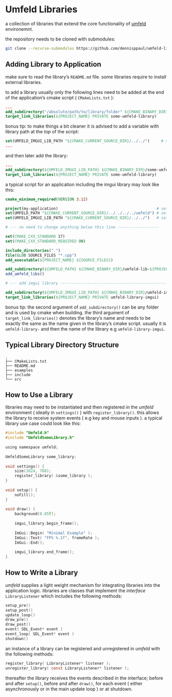 # Umfeld Libraries

a collection of libraries that extend the core functionality of [umfeld](https://github.com/dennisppaul/umfeld) environemnt.

the repository needs to be cloned with submodules:

```sh
git clone --recurse-submodules https://github.com/dennisppaul/umfeld-libraries.git
```

## Adding Library to Application

make sure to read the library’s `README.md` file. some libraries require to install external libraries.

to add a library usually only the following lines need to be added at the end of the application’s cmake script ( `CMakeLists.txt` ):

```cmake
...
add_subdirectory("/absolute/path/to/library/folder" ${CMAKE_BINARY_DIR}/some-umfeld-library-${PROJECT_NAME})
target_link_libraries(${PROJECT_NAME} PRIVATE some-umfeld-library)
```

bonus tip: to make things a bit cleaner it is advised to add a variable with library path at the *top* of the script:

```cmake
set(UMFELD_IMGUI_LIB_PATH "${CMAKE_CURRENT_SOURCE_DIR}/../../")     # set path to umfeld imgui library
...
```

and then later add the library:

```cmake
...
add_subdirectory(${UMFELD_IMGUI_LIB_PATH} ${CMAKE_BINARY_DIR}/some-umfeld-library-${PROJECT_NAME})
target_link_libraries(${PROJECT_NAME} PRIVATE some-umfeld-library)
```

a typical script for an application including the imgui library may look like this:

```cmake
cmake_minimum_required(VERSION 3.12)

project(my-application)                                           # set application name
set(UMFELD_PATH "${CMAKE_CURRENT_SOURCE_DIR}/../../../../umfeld") # set path to umfeld library
set(UMFELD_IMGUI_LIB_PATH "${CMAKE_CURRENT_SOURCE_DIR}/../../")   # set path to umfeld imgui library

# --- no need to change anything below this line ------------------

set(CMAKE_CXX_STANDARD 17)
set(CMAKE_CXX_STANDARD_REQUIRED ON)

include_directories(".")
file(GLOB SOURCE_FILES "*.cpp")
add_executable(${PROJECT_NAME} ${SOURCE_FILES})

add_subdirectory(${UMFELD_PATH} ${CMAKE_BINARY_DIR}/umfeld-lib-${PROJECT_NAME})
add_umfeld_libs()

# --- add imgui library -------------------------------------------------------

add_subdirectory(${UMFELD_IMGUI_LIB_PATH} ${CMAKE_BINARY_DIR}/umfeld-imgui-${PROJECT_NAME})
target_link_libraries(${PROJECT_NAME} PRIVATE umfeld-library-imgui)
```

bonus tip: the second argument of `add_subdirectory()` can be any folder and is used by cmake when building. the third argument of `target_link_libraries()` denotes the library’s name and needs to be exactly the same as the name given in the library’s cmake script. usually it is `umfeld-library-` and then the name of the library e.g `umfeld-library-imgui`.

## Typical Library Directory Structure

```
.
├── CMakeLists.txt
├── README.md
├── examples
├── include
└── src
```

## How to Use a Library

libraries may need to be instantiated and then registered in the *umfeld* environment ( ideally in `settings()` ) with `register_library()`. this allows the library to receive system events ( e.g key and mouse inputs ). a typical library use case could look like this:

```c
#include "Umfeld.h"  
#include "UmfeldSomeLibrary.h"  
  
using namespace umfeld;  
  
UmfeldSomeLibrary some_library;  
  
void settings() {  
    size(1024, 768);  
    register_library( &some_library );  
}  
  
void setup() {  
    noFill();  
}  
  
void draw() {  
    background(0.85f);  
  
    imgui_library.begin_frame();  
  
    ImGui::Begin( "Minimal Example" );  
    ImGui::Text( "FPS %.1f", frameRate );  
    ImGui::End();  
  
    imgui_library.end_frame();  
}
```

## How to Write a Library

*umfeld* supplies a light weight mechanism for integrating libraries into the application logic. libraries are classes that implement the *interface* `LibraryListener` which includes the following methods:

```c
setup_pre()                  
setup_post()
update_loop()
draw_pre()                   
draw_post()                  
event( SDL_Event* event )
event_loop( SDL_Event* event )
shutdown()
```

an instance of a library can be registered and unregistered in *umfeld* with the following methods:

```c
register_library( LibraryListener* listener );
unregister_library( const LibraryListener* listener );
```

thereafter the library receives the events described in the interface; before and after `setup()`, before and after `draw()`, for each event ( either asynchronously or in the main update loop ) or at shutdown.
